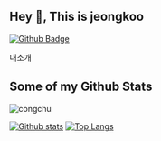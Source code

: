 ## Hey 👋, This is jeongkoo
[![Github Badge](https://img.shields.io/badge/-congchu-grey?style=flat&logo=github&logoColor=white&link=https://github.com/congchu/)](https://www.github.com/congchu/) <p align='left'>내소개</p>
## Some of my Github Stats
<p align=left> <img src=https://komarev.com/ghpvc/?username=congchu alt=congchu /> </p>

[![Github stats](https://github-readme-stats.vercel.app/api?username=congchu&show_icons=true&include_all_commits=true)](https://github.com/congchu/github-readme-stats)
[![Top Langs](https://github-readme-stats.vercel.app/api/top-langs/?username=congchu&layout=compact)](https://github.com/congchu/github-readme-stats)
